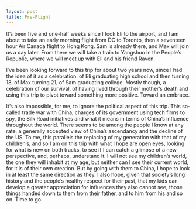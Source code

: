 ```yaml
---
layout: post
title: Pre-Flight
---
```

It’s been five and one-half weeks since I took Eli to the airport, and I am about to take an early morning flight from DC to Toronto, then a seventeen hour Air Canada flight to Hong Kong. Sam is already there, and Max will join us a day later. From there we will take a train to Yangshuo in the People’s Republic, where we will meet up with Eli and his friend Raven.

I’ve been looking forward to this trip for about two years now, since I had the idea of it as a celebration: of Eli graduating high school and then turning 18, of Max turning 21, of Sam graduating college. Mostly though, a celebration of our survival, of having lived through their mother’s death and using this trip to pivot toward something more positive. Toward an embrace. 

It’s also impossible, for me, to ignore the political aspect of this trip. This so-called trade war with China, charges of its government using tech firms to spy, the Silk Road initiatives and what it means in terms of China’s influence throughout the world. There seems to be among the people I know at any rate, a generally accepted view of China’s ascendancy and the decline of the US. To me, this parallels the replacing of my generation with that of my children’s, and so I am on this trip with what I hope are open eyes, looking for what is new on both tracks, to see if I can catch a glimpse of a new perspective, and, perhaps, understand it. I will not see my children’s world, the one they will inhabit at my age, but neither can I see their current world, for it is of their own creation. But by going with them to China, I hope to look in at least the same direction as they. I also hope, given that society’s long history and the people’s healthy respect for their past, that my kids can develop a greater appreciation for influences they also cannot see, those things handed down to them from their father, and to him from his and so on. Time to go. 
